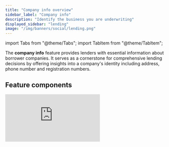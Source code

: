 ```yaml
---
title: "Company info overview"
sidebar_label: "Company info"
description: "Identify the business you are underwriting"
displayed_sidebar: "lending"
image: "/img/banners/social/lending.png"
---
```


import Tabs from "@theme/Tabs";
import TabItem from "@theme/TabItem";

The **company info** feature provides lenders with essential information about borrower companies. It serves as a cornerstone for comprehensive lending decisions by offering insights into a company's identity including address, phone number and registration numbers.

## Feature components

<iframe
  src="https://docs.google.com/spreadsheets/d/1VEE7uUH_Q4ZGReonOqfZVT6V4-C40rwsMNEp2K7hOhQ/pubhtml?gid=303232670&amp;single=true&amp;widget=true&amp;headers=false"
  frameborder="0"
  className="googleSheets"
  style={{ height: "400px" }}
/>

## Supported outputs

You can retrieve the data read by the feature by calling either the [Get company accounting profile](/lending-api#/operations/get-accounting-profile) or [Get company commerce profile](/lending-api#/operations/get-commerce-profile) endpoints.

<Tabs>

<TabItem value="nodejs" label="TypeScript">

```javascript
const response = await lendingClient.companyInfo.getAccountingProfile({
    companyId: companyId,
  });

if(response.statusCode != 200){
  throw new Error("Could not get company's accounting profile")
}

console.log(response.accountingCompanyInfo.companyName)
```

</TabItem>

<TabItem value="python" label="Python">

```python
request = operations.GetAccountingProfileRequest(
    company_id=company_id,
)
response = lending_client.company_info.get_accounting_profile(req)

if response.status_code != 200:
  raise Exception("Could not get company's accounting profile")

print(response.accounting_company_info.company_name)
```

</TabItem>

<TabItem value="csharp" label="C#">

```csharp
var response = await lendingClient.CompanyInfo.GetAccountingProfileAsync(new() {
    CompanyId = companyId,
});

if(response.StatusCode != 200){
  throw new Exception("Could not get current suppliers");
}

Console.WriteLine(response.AccountingCompanyInfo.CompanyName);
```

</TabItem>

<TabItem value="go" label="Go">

```go
ctx := context.Background()
response, err := lendingClient.CompanyInfo.GetAccountingProfile(ctx,
operations.GetAccountingProfileRequest{
    CompanyID: companyID,
})

if response.StatusCode == 200 {
  fmt.Println(response.AccountingCompanyInfo.CompanyName)
}
```

</TabItem>

</Tabs>

---
## Read next
- [Excel download](/lending/features/excel-download-overview)
